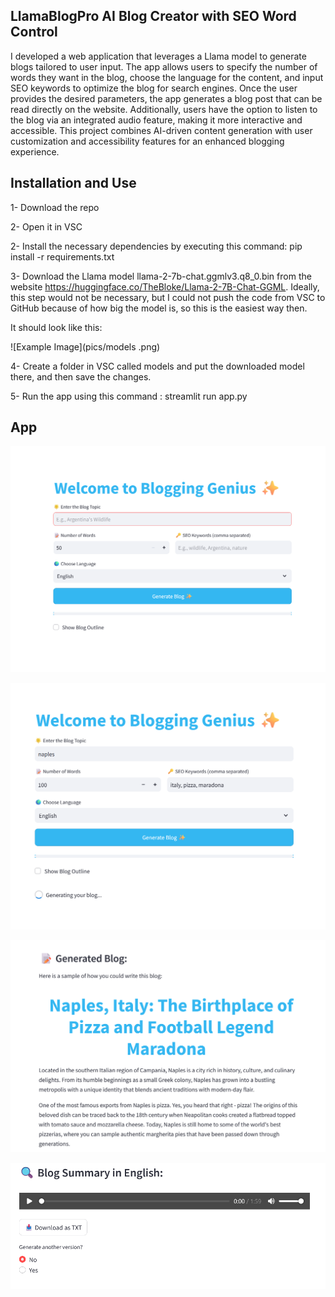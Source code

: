 ## LlamaBlogPro AI Blog Creator with SEO Word Control

I developed a web application that leverages a Llama model to generate blogs tailored to user input. The app allows users to specify the number of words they want in the blog, choose the language for the content, and input SEO keywords to optimize the blog for search engines. Once the user provides the desired parameters, the app generates a blog post that can be read directly on the website. Additionally, users have the option to listen to the blog via an integrated audio feature, making it more interactive and accessible. This project combines AI-driven content generation with user customization and accessibility features for an enhanced blogging experience.

## Installation and Use

1- Download the repo

2- Open it in VSC

2- Install the necessary dependencies by executing this command: pip install -r requirements.txt

3- Download the Llama model llama-2-7b-chat.ggmlv3.q8_0.bin from the website https://huggingface.co/TheBloke/Llama-2-7B-Chat-GGML. Ideally, this step would not be necessary, but I could not push the code from VSC
to GitHub because of how big the model is, so this is the easiest way then.

It should look like this: 

![Example Image](pics/models .png)

4- Create a folder in VSC called models and put the downloaded model there, and then save the changes.

5- Run the app using this command : streamlit run app.py


## App

![Example Image](pics/blogginggenius.png)

![Example Image](pics/blogginggenius1.png)

![Example Image](pics/blogginggenius2.png)

![Example Image](pics/blogginggenius3.png)
